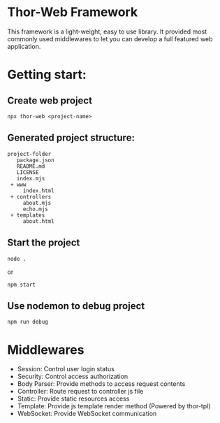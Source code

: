 # Thor-Web Framework

This framework is a light-weight, easy to use library. It provided most commonly used middlewares to let you can develop a full featured web application.


# Getting start:

## Create web project

```npx thor-web <project-name>```


## Generated project structure:

```
project-folder
   package.json
   README.md
   LICENSE
   index.mjs
 + www
     index.html
 + controllers
     about.mjs
     echo.mjs
 + templates
     about.html  
```

## Start the project
```
node .
```
or
```
npm start
```

## Use nodemon to debug project
```
npm run debug
```

# Middlewares

* Session: Control user login status
* Security: Control access authorization
* Body Parser: Provide methods to access request contents
* Controller: Route request to controller js file
* Static: Provide static resources access
* Template: Provide js template render method (Powered by thor-tpl)
* WebSocket: Provide WebSocket communication

